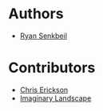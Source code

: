 # Authors
- [Ryan Senkbeil](https://github.com/rsenk330)

# Contributors
- [Chris Erickson](https://github.com/chris-erickson)
- [Imaginary Landscape](https://github.com/imagescape)
